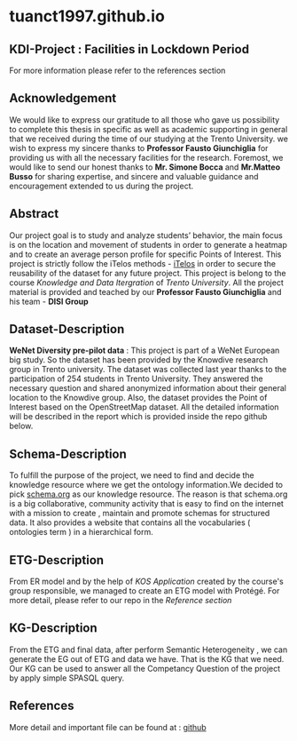 # tuanct1997.github.io
## KDI-Project : Facilities in Lockdown Period
For more information please refer to the references section
## Acknowledgement
We would like to express our gratitude to all those who gave us possibility to complete this thesis in specific as well as academic supporting in general that we received during the time of our studying at the Trento University.
we wish to express my sincere thanks to **Professor Fausto Giunchiglia** for providing us with all the necessary facilities for the research. Foremost, we would like to send our honest thanks to **Mr. Simone Bocca** and **Mr.Matteo Busso** for sharing expertise, and sincere and valuable guidance and encouragement extended to us during the project.
## Abstract
Our project goal is to study and analyze students’ behavior, the main focus is on the location and movement of students in order to generate a heatmap and to create an average person profile for specific Points of Interest. This project is strictly follow the iTelos methods - [iTelos](https://arxiv.org/abs/2105.09418) in order to secure the reusability of the dataset for any future project.
This project is belong to the course *Knowledge and Data Itergration* of *Trento University*. All the project material is provided and teached by our **Professor Fausto Giunchiglia** and his team - **DISI Group**

## Dataset-Description
**WeNet Diversity pre-pilot data** : This project is part of a WeNet European big study. So the dataset has been provided by the Knowdive research group in Trento university. The dataset was collected last year thanks to the participation of 254 students in Trento University. They answered the necessary question and shared anonymized information about their general location to the Knowdive group. Also, the dataset provides the Point of Interest based on the OpenStreetMap dataset. All the detailed information will be described in the report which is provided inside the repo github below.

## Schema-Description
To fulfill the purpose of the project, we need to find and decide the knowledge resource where we get the ontology information.We decided to pick [schema.org](https://schema.org) as our knowledge resource. The reason is that schema.org is a big collaborative, community activity that is easy to find on the internet with a mission to create , maintain and promote schemas for structured data. It also provides a website that contains all the vocabularies ( ontologies term ) in a hierarchical form.

## ETG-Description
From ER model and by the help of *KOS Application* created by the course's group responsible, we managed to create an ETG model with Protégé. For more detail, please refer to our repo in the *Reference section*

## KG-Description
From the ETG and final data, after perform Semantic Heterogeneity , we can generate the EG out of ETG and data we have. That is the KG that we need. Our KG can be used to answer all the Competancy Question of the project by apply simple SPASQL query. 

## References
More detail and important file can be found at : [github](https://github.com/tuanct1997/KDI_2021_Facilities-activity-in-lockdown)
